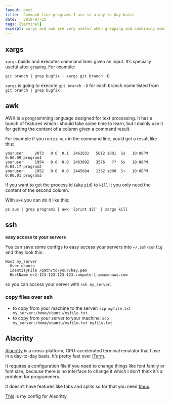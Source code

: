 ```yaml
---
layout: post
title:  Command line programs I use in a day-to-day basis
date:   2019-07-25
tags: [terminal]
excerpt: xargs and awk are very useful when grepping and combining commands, but Alacritty is very impressive, if you run heavy terminal program I'd give it a try.
---
```


## xargs

`xargs` builds and executes command lines given an input. It’s specially useful after `grep`ing. For example:

```text
git branch | grep bugfix | xargs git branch -D
```

`xargs` is going to execute `git branch -D` for each branch name listed from `git branch | grep bugfix`

## awk

AWK is a programming language designed for text processing. It has a bunch of features which I should take some time to learn, but I mainly use it for getting the content of a column given a command result.

For example if you run `ps aux` in the command line, you’d get a result like this:

```text
youruser     2073   0.0  0.1  2462832   5012 s001  Ss   10:08PM   0:00.99 program1
youruser     1954   0.0  0.0  2463092   3576   ??  Ss   10:08PM   0:04.17 program2
youruser     1952   0.0  0.0  2445684   1352 s000  S+   10:08PM   0:00.01 program3
```

If you want to get the process id \(aka `pid`\) to `kill` it you only need the content of the second column.

With `awk` you can do it like this:

```text
ps aux | grep program1 | awk '{print $2}' | xargs kill
```

## ssh

**easy access to your servers**

You can save some configs to easy access your servers into `~/.ssh/config` and they look this:

```text
Host my_server
  User ubuntu
  IdentityFile /path/to/your/key.pem
  HostName ec2-123-123-123-123.compute-1.amazonaws.com
```

so you can access your server with `ssh my_server`.


### **copy files over ssh**

* to copy from your machine to the server: `scp myfile.txt my_server:/home/ubuntu/myfile.txt`
* to copy from your server to your machine: `scp my_server:/home/ubuntu/myfile.txt myfile.txt`

## **Alacritty**

[Alacritty](https://github.com/jwilm/alacritty) is a cross-platform, GPU-accelerated terminal emulator that I use in a day-to-day basis. It’s pretty fast over [iTerm](https://www.iterm2.com/).

It requires a configuration file if you need to change things like font family or font size, because there is no interface to change it which I don’t think it’s a problem for programmers.

It doesn’t have features like tabs and splits so for that you need [tmux](https://www.hamvocke.com/blog/a-quick-and-easy-guide-to-tmux/).

[This](https://github.com/lucasprag/dotfiles/blob/master/alacritty.yml) is my config for Alacritty.
